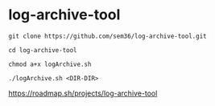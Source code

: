 # log-archive-tool


```
git clone https://github.com/sem36/log-archive-tool.git
```

```
cd log-archive-tool
```

```
chmod a+x logArchive.sh
```

```
./logArchive.sh <DIR-DIR>
```

https://roadmap.sh/projects/log-archive-tool
